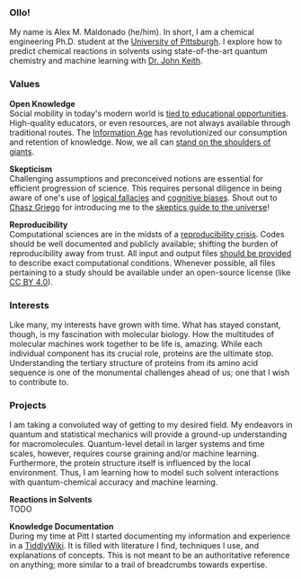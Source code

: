 ### Ollo!

My name is Alex M. Maldonado (he/him).
In short, I am a chemical engineering Ph.D. student at the [University of Pittsburgh](https://www.pitt.edu/).
I explore how to predict chemical reactions in solvents using state-of-the-art quantum chemistry and machine learning with [Dr. John Keith](http://www.klic.pitt.edu/).

### Values

**Open Knowledge**\
Social mobility in today's modern world is [tied to educational opportunities](https://en.wikipedia.org/wiki/Social_mobility#Influence_of_intelligence_and_education).
High-quality educators, or even resources, are not always available through traditional routes.
The [Information Age](https://en.wikipedia.org/wiki/Information_Age) has revolutionized our consumption and retention of knowledge.
Now, we all can [stand on the shoulders of giants](https://en.wikipedia.org/wiki/Standing_on_the_shoulders_of_giants).

**Skepticism**\
Challenging assumptions and preconceived notions are essential for efficient progression of science.
This requires personal diligence in being aware of one's use of [logical fallacies](https://en.wikipedia.org/wiki/List_of_fallacies) and [cognitive biases](https://en.wikipedia.org/wiki/List_of_cognitive_biases).
Shout out to [Chasz Griego](https://twitter.com/ChaszGriego) for introducing me to the [skeptics guide to the universe](https://www.theskepticsguide.org/)!

**Reproducibility**\
Computational sciences are in the midsts of a [reproducibility crisis](https://www.chemistryworld.com/news/chemistrys-reproducibility-crisis-that-youve-probably-never-heard-of/4011693.article).
Codes should be well documented and publicly available; shifting the burden of reproducibility away from trust.
All input and output files [should be provided](https://pubs.acs.org/doi/full/10.1021/acs.chemmater.7b00799) to describe exact computational conditions.
Whenever possible, all files pertaining to a study should be available under an open-source license (like [CC BY 4.0](https://creativecommons.org/licenses/by/4.0/)).

### Interests

Like many, my interests have grown with time.
What has stayed constant, though, is my fascination with molecular biology.
How the multitudes of molecular machines work together to be life is, amazing.
While each individual component has its crucial role, proteins are the ultimate stop.
Understanding the tertiary structure of proteins from its amino acid sequence is one of the monumental challenges ahead of us; one that I wish to contribute to.

### Projects

I am taking a convoluted way of getting to my desired field.
My endeavors in quantum and statistical mechanics will provide a ground-up understanding for macromolecules.
Quantum-level detail in larger systems and time scales, however, requires course graining and/or machine learning.
Furthermore, the protein structure itself is influenced by the local environment.
Thus, I am learning how to model such solvent interactions with quantum-chemical accuracy and machine learning.

**Reactions in Solvents**\
TODO

**Knowledge Documentation**\
During my time at Pitt I started documenting my information and experience in a [TiddlyWiki](https://aalexmmaldonado.com/html/projects/compcrumbs.html).
It is filled with literature I find, techniques I use, and explanations of concepts.
This is not meant to be an authoritative reference on anything; more similar to a trail of breadcrumbs towards expertise.

<!--
**aalexmmaldonado/aalexmmaldonado** is a ✨ _special_ ✨ repository because its `README.md` (this file) appears on your GitHub profile.

Here are some ideas to get you started:

- 🔭 I’m currently working on ...
- 🌱 I’m currently learning ...
- 👯 I’m looking to collaborate on ...
- 🤔 I’m looking for help with ...
- 💬 Ask me about ...
- 📫 How to reach me: ...
- 😄 Pronouns: ...
- ⚡ Fun fact: ...
-->

